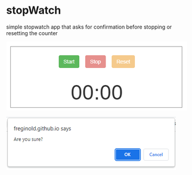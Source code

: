 # stopWatch

simple stopwatch app that asks for confirmation before stopping or resetting the counter

![stopWatch](https://github.com/freginold/stopWatch/blob/main/stopWatch-screengrab.png)

![confirmation](https://github.com/freginold/stopWatch/blob/main/confirmation-prompt.png)
